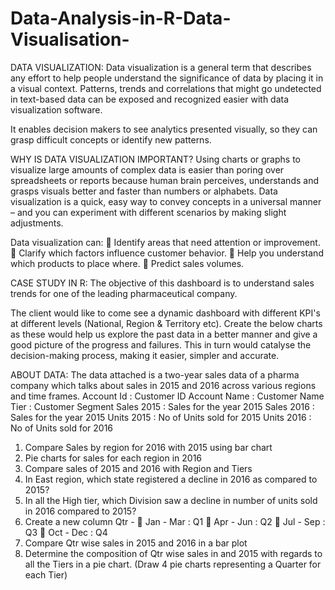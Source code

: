 # Data-Analysis-in-R-Data-Visualisation-

DATA VISUALIZATION:
Data visualization is a general term that describes any effort to help people understand the
significance of data by placing it in a visual context. Patterns, trends and correlations that
might go undetected in text-based data can be exposed and recognized easier with data
visualization software.

It enables decision makers to see analytics presented visually, so they can grasp difficult
concepts or identify new patterns.

WHY IS DATA VISUALIZATION IMPORTANT?
Using charts or graphs to visualize large amounts of complex data is easier than poring over
spreadsheets or reports because human brain perceives, understands and grasps visuals
better and faster than numbers or alphabets. Data visualization is a quick, easy way to
convey concepts in a universal manner – and you can experiment with different scenarios by
making slight adjustments.

Data visualization can:
 Identify areas that need attention or improvement.
 Clarify which factors influence customer behavior.
 Help you understand which products to place where.
 Predict sales volumes.

CASE STUDY IN R:
The objective of this dashboard is to understand sales trends for one of the leading
pharmaceutical company.

The client would like to come see a dynamic dashboard with different KPI's at different
levels (National, Region & Territory etc). Create the below charts as these would help us
explore the past data in a better manner and give a good picture of the progress and
failures. This in turn would catalyse the decision-making process, making it easier, simpler
and accurate.

ABOUT DATA:
The data attached is a two-year sales data of a pharma company which talks about
sales in 2015 and 2016 across various regions and time frames.
Account Id : Customer ID
Account Name : Customer Name
Tier : Customer Segment
Sales 2015 : Sales for the year 2015
Sales 2016 : Sales for the year 2015
Units 2015 : No of Units sold for 2015
Units 2016 : No of Units sold for 2016

1. Compare Sales by region for 2016 with 2015 using bar chart
2. Pie charts for sales for each region in 2016
3. Compare sales of 2015 and 2016 with Region and Tiers
4. In East region, which state registered a decline in 2016 as compared to 2015?
5. In all the High tier, which Division saw a decline in number of units sold in 2016 compared
to 2015?
6. Create a new column Qtr -
 Jan - Mar : Q1
 Apr - Jun : Q2
 Jul - Sep : Q3
 Oct - Dec : Q4
7. Compare Qtr wise sales in 2015 and 2016 in a bar plot
8. Determine the composition of Qtr wise sales in and 2015 with regards to all the Tiers in a
pie chart.
(Draw 4 pie charts representing a Quarter for each Tier)

